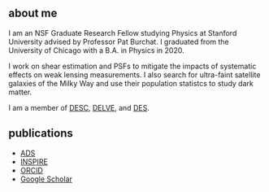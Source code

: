 ## about me

I am an NSF Graduate Research Fellow studying Physics at Stanford University advised by Professor Pat Burchat.
I graduated from the University of Chicago with a B.A. in Physics in 2020.

I work on shear estimation and PSFs to mitigate the impacts of systematic effects on weak lensing measurements.
I also search for ultra-faint satellite galaxies of the Milky Way and use their population statistcs to study dark matter.

I am a member of [DESC](https://lsstdesc.org/), [DELVE](https://delve-survey.github.io/), and [DES](https://www.darkenergysurvey.org/).

## publications

- [ADS](https://ui.adsabs.harvard.edu/search/q=orcid%3A%220000-0003-3519-4004%22&sort=date%20desc%2C%20bibcode%20desc&p_=0)
- [INSPIRE](https://inspirehep.net/author/profile/Sidney.D.Mau.1)
- [ORCID](http://orcid.org/0000-0003-3519-4004)
- [Google Scholar](https://scholar.google.com/citations?user=fny486EAAAAJ&hl=en&oi=ao)
